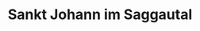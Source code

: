 ---
title: Sankt Johann im Saggautal
url: /sankt-johann-im-saggautal/
latitude: 46.699
longitude: 15.401
---